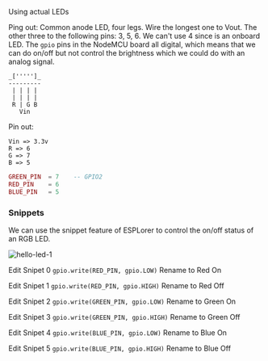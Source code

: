 Using actual LEDs


Ping out:
Common anode LED, four legs. Wire the longest one to Vout. The other three to the following pins: 3, 5, 6. We can't use 4 since is an onboard LED.
The `gpio` pins in the NodeMCU board all digital, which means that we can do on/off but not control the brightness which we could do with an analog signal.


```
_[''''']_
---------
 | | | |
 | | | |
 R | G B
   Vin
```

Pin out:

```
Vin => 3.3v
R => 6
G => 7
B => 5
```

```lua
GREEN_PIN  = 7    -- GPIO2
RED_PIN    = 6
BLUE_PIN   = 5
```

### Snippets

We can use the snippet feature of ESPLorer to control the on/off status of an RGB LED.

![hello-led-1](https://raw.githubusercontent.com/goliatone/wee-things-workshop/master/images/hello-led-001.png)

Edit Snipet  0
`gpio.write(RED_PIN, gpio.LOW)`
Rename to Red On

Edit Snipet  1
`gpio.write(RED_PIN, gpio.HIGH)`
Rename to Red Off

Edit Snipet  2
`gpio.write(GREEN_PIN, gpio.LOW)`
Rename to Green On

Edit Snipet  3
`gpio.write(GREEN_PIN, gpio.HIGH)`
Rename to Green Off

Edit Snipet  4
`gpio.write(BLUE_PIN, gpio.LOW)`
Rename to Blue On

Edit Snipet  5
`gpio.write(BLUE_PIN, gpio.HIGH)`
Rename to Blue Off
